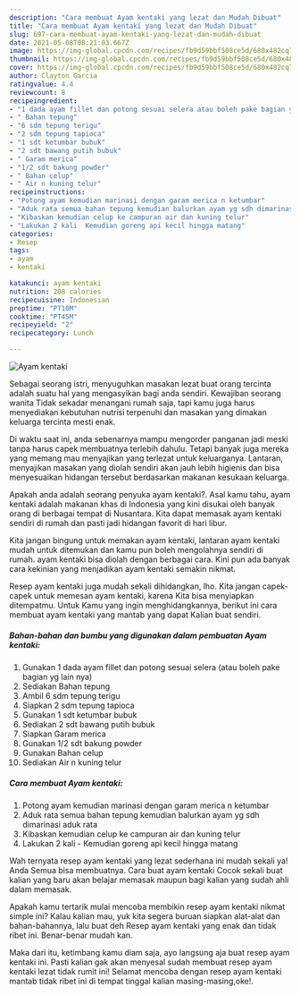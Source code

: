 ```yaml
---
description: "Cara membuat Ayam kentaki yang lezat dan Mudah Dibuat"
title: "Cara membuat Ayam kentaki yang lezat dan Mudah Dibuat"
slug: 697-cara-membuat-ayam-kentaki-yang-lezat-dan-mudah-dibuat
date: 2021-05-08T08:21:03.667Z
image: https://img-global.cpcdn.com/recipes/fb9d59bbf508ce5d/680x482cq70/ayam-kentaki-foto-resep-utama.jpg
thumbnail: https://img-global.cpcdn.com/recipes/fb9d59bbf508ce5d/680x482cq70/ayam-kentaki-foto-resep-utama.jpg
cover: https://img-global.cpcdn.com/recipes/fb9d59bbf508ce5d/680x482cq70/ayam-kentaki-foto-resep-utama.jpg
author: Clayton Garcia
ratingvalue: 4.4
reviewcount: 8
recipeingredient:
- "1 dada ayam fillet dan potong sesuai selera atau boleh pake bagian yg lain nya"
- " Bahan tepung"
- "6 sdm tepung terigu"
- "2 sdm tepung tapioca"
- "1 sdt ketumbar bubuk"
- "2 sdt bawang putih bubuk"
- " Garam merica"
- "1/2 sdt bakung powder"
- " Bahan celup"
- " Air n kuning telur"
recipeinstructions:
- "Potong ayam kemudian marinasi dengan garam merica n ketumbar"
- "Aduk rata semua bahan tepung kemudian balurkan ayam yg sdh dimarinasi aduk rata"
- "Kibaskan kemudian celup ke campuran air dan kuning telur"
- "Lakukan 2 kali  Kemudian goreng api kecil hingga matang"
categories:
- Resep
tags:
- ayam
- kentaki

katakunci: ayam kentaki 
nutrition: 208 calories
recipecuisine: Indonesian
preptime: "PT10M"
cooktime: "PT45M"
recipeyield: "2"
recipecategory: Lunch

---
```



![Ayam kentaki](https://img-global.cpcdn.com/recipes/fb9d59bbf508ce5d/680x482cq70/ayam-kentaki-foto-resep-utama.jpg)

Sebagai seorang istri, menyuguhkan masakan lezat buat orang tercinta adalah suatu hal yang mengasyikan bagi anda sendiri. Kewajiban seorang  wanita Tidak sekadar menangani rumah saja, tapi kamu juga harus menyediakan kebutuhan nutrisi terpenuhi dan masakan yang dimakan keluarga tercinta mesti enak.

Di waktu  saat ini, anda sebenarnya mampu mengorder panganan jadi meski tanpa harus capek membuatnya terlebih dahulu. Tetapi banyak juga mereka yang memang mau menyajikan yang terlezat untuk keluarganya. Lantaran, menyajikan masakan yang diolah sendiri akan jauh lebih higienis dan bisa menyesuaikan hidangan tersebut berdasarkan makanan kesukaan keluarga. 



Apakah anda adalah seorang penyuka ayam kentaki?. Asal kamu tahu, ayam kentaki adalah makanan khas di Indonesia yang kini disukai oleh banyak orang di berbagai tempat di Nusantara. Kita dapat memasak ayam kentaki sendiri di rumah dan pasti jadi hidangan favorit di hari libur.

Kita jangan bingung untuk memakan ayam kentaki, lantaran ayam kentaki mudah untuk ditemukan dan kamu pun boleh mengolahnya sendiri di rumah. ayam kentaki bisa diolah dengan berbagai cara. Kini pun ada banyak cara kekinian yang menjadikan ayam kentaki semakin nikmat.

Resep ayam kentaki juga mudah sekali dihidangkan, lho. Kita jangan capek-capek untuk memesan ayam kentaki, karena Kita bisa menyiapkan ditempatmu. Untuk Kamu yang ingin menghidangkannya, berikut ini cara membuat ayam kentaki yang mantab yang dapat Kalian buat sendiri.

<!--inarticleads1-->

##### Bahan-bahan dan bumbu yang digunakan dalam pembuatan Ayam kentaki:

1. Gunakan 1 dada ayam fillet dan potong sesuai selera (atau boleh pake bagian yg lain nya)
1. Sediakan  Bahan tepung
1. Ambil 6 sdm tepung terigu
1. Siapkan 2 sdm tepung tapioca
1. Gunakan 1 sdt ketumbar bubuk
1. Sediakan 2 sdt bawang putih bubuk
1. Siapkan  Garam merica
1. Gunakan 1/2 sdt bakung powder
1. Gunakan  Bahan celup
1. Sediakan  Air n kuning telur




<!--inarticleads2-->

##### Cara membuat Ayam kentaki:

1. Potong ayam kemudian marinasi dengan garam merica n ketumbar
1. Aduk rata semua bahan tepung kemudian balurkan ayam yg sdh dimarinasi aduk rata
1. Kibaskan kemudian celup ke campuran air dan kuning telur
1. Lakukan 2 kali  - Kemudian goreng api kecil hingga matang




Wah ternyata resep ayam kentaki yang lezat sederhana ini mudah sekali ya! Anda Semua bisa membuatnya. Cara buat ayam kentaki Cocok sekali buat kalian yang baru akan belajar memasak maupun bagi kalian yang sudah ahli dalam memasak.

Apakah kamu tertarik mulai mencoba membikin resep ayam kentaki nikmat simple ini? Kalau kalian mau, yuk kita segera buruan siapkan alat-alat dan bahan-bahannya, lalu buat deh Resep ayam kentaki yang enak dan tidak ribet ini. Benar-benar mudah kan. 

Maka dari itu, ketimbang kamu diam saja, ayo langsung aja buat resep ayam kentaki ini. Pasti kalian gak akan menyesal sudah membuat resep ayam kentaki lezat tidak rumit ini! Selamat mencoba dengan resep ayam kentaki mantab tidak ribet ini di tempat tinggal kalian masing-masing,oke!.

